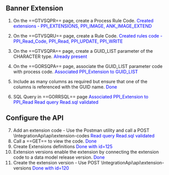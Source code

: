 ## Banner Extension
1.  On the ==GTVSQPR== page, create a Process Rule Code.
    <span style="color:blue">Created extensions -  PPI_EXTENSIONS, PPI_IMAGE, ANK_IMAGE_EXTEND</span>
2. On the ==GTVSQRU== page, create a Rule Code.
<span style="color:blue">Created rules code - PPI_Read_Code, PPI_Read, PPI_UPDATE, PPI_WRITE</span>

3. On the ==GTVSQPA== page, create a GUID_LIST parameter of the CHARACTER type.
<span style="color:blue">Already present</span>
4. On the ==GORSQPA== page, associate the GUID_LIST parameter code with process code.
<span style="color:blue">Associated PPI_Extension to GUID_LIST</span>
5. Include as many columns as required but ensure that one of the columns is referenced with the GUID name.
<span style="color:blue">Done</span>
6. SQL Query in ==GORRSQL== page
<span style="color:blue">Associated PPI_Extension to PPI_Read</span>
<span style="color:blue">Read query Read.sql validated</span>

## Configure the API
7. Add an extension code - Use the Postman utility and call a POST \IntegrationApi\api\extension-codes
<span style="color:blue">Read query Read.sql validated</span>
8. Call a ==GET== to view the code.
<span style="color:blue">Done</span>
9. Create Extensions definitions
<span style="color:blue">Done with id=125</span>
10. Extension versions enable the extension by connecting the extension code to a data model release version.
<span style="color:blue">Done</span>
11. Create the extension version - Use POST \IntegrationApi\api\extension-versions
<span style="color:blue">Done with id=120</span>

